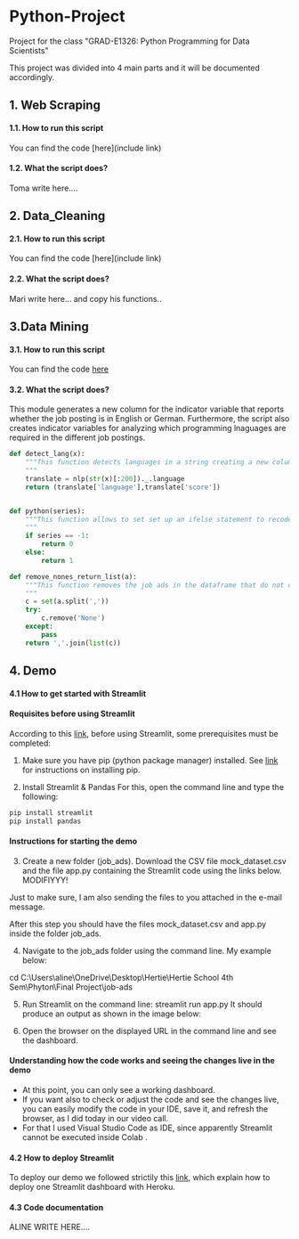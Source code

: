 # Python-Project
Project for the class "GRAD-E1326: Python Programming for Data Scientists"

This project was divided into 4 main parts and it will be documented accordingly. 

## 1. Web Scraping

#### 1.1. How to run this script

You can find the code [here](include link)

#### 1.2. What the script does?

Toma write here....

## 2. Data_Cleaning

#### 2.1. How to run this script

You can find the code [here](include link)

#### 2.2. What the script does?

Mari write here... and copy his functions..

## 3.Data Mining

#### 3.1. How to run this script

You can find the code [here](Data_Mining/Andrea_Code_Data_Mining.py)

#### 3.2. What the script does?

This module generates a new column for the indicator variable that reports whether the job posting is in English or German. Furthermore, the script also creates indicator variables for analyzing which programming lnaguages are required in the different job postings. 

```python
def detect_lang(x):
    """This function detects languages in a string creating a new column in the dataframe.
    """
    translate = nlp(str(x)[:200])._.language
    return (translate['language'],translate['score'])


def python(series):
    """This function allows to set set up an ifelse statement to recode the new column named python.
    """
    if series == -1:
        return 0
    else:
        return 1

def remove_nones_return_list(a):
    """This function removes the job ads in the dataframe that do not contain any of the skills that we identified
    """
    c = set(a.split(','))
    try:
        c.remove('None')
    except:
        pass
    return ','.join(list(c))    
```

## 4. Demo

#### 4.1 How to get started with Streamlit

#### Requisites before using Streamlit 

According to this [link](https://docs.streamlit.io/getting_started.html#prerequisites), before using Streamlit, some prerequisites must be completed:

1. Make sure you have pip (python package manager) installed. See [link](https://github.com/BurntSushi/nfldb/wiki/Python-&-pip-Windows-installation#pip-install) for instructions on installing pip.

2. Install Streamlit & Pandas
For this, open the command line and type the following: 

```python
pip install streamlit
pip install pandas
```

#### Instructions for starting the demo 

3. Create a new folder (job_ads). Download the CSV file mock_dataset.csv and the file app.py containing the Streamlit code using the links below.
MODIFIYYY!

Just to make sure, I am also sending the files to you attached in the e-mail message.

After this step you should have the files mock_dataset.csv and app.py inside the folder job_ads.

4. Navigate to the job_ads folder using the command line. My example below:

cd C:\Users\aline\OneDrive\Desktop\Hertie\Hertie School 4th Sem\Phyton\Final Project\job-ads

5. Run Streamlit on the command line: streamlit run app.py 
It should produce an output as shown in the image below:
 
6. Open the browser on the displayed URL in the command line and see the dashboard. 

#### Understanding how the code works and seeing the changes live in the demo

- At this point, you can only see a working dashboard. 
- If you want also to check or adjust the code and see the changes live,  you can easily modify the code in your IDE, save it, and refresh the browser, as I did today in our video call. 
- For that I used Visual Studio Code as IDE, since apparently Streamlit cannot be executed inside Colab .

#### 4.2 How to deploy Streamlit

To deploy our demo we followed strictily this [link](https://gilberttanner.com/blog/deploying-your-streamlit-dashboard-with-heroku), which explain how to deploy one Streamlit dashboard with Heroku.

#### 4.3 Code documentation

ALINE WRITE HERE....
